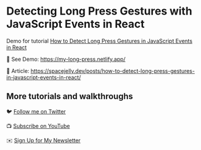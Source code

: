 # Detecting Long Press Gestures with JavaScript Events in React

Demo for tutorial [How to Detect Long Press Gestures in JavaScript Events in React ](https://www.youtube.com/watch?v=mfaUfH6mo3U)

🚀 See Demo: https://my-long-press.netlify.app/

📝 Article: https://spacejelly.dev/posts/how-to-detect-long-press-gestures-in-javascript-events-in-react/

## More tutorials and walkthroughs

🐦 [Follow me on Twitter](https://twitter.com/colbyfayock)

📺 [Subscribe on YouTube](https://www.youtube.com/colbyfayock)

✉️ [Sign Up for My Newsletter](https://colbyfayock.com/newsletter)
